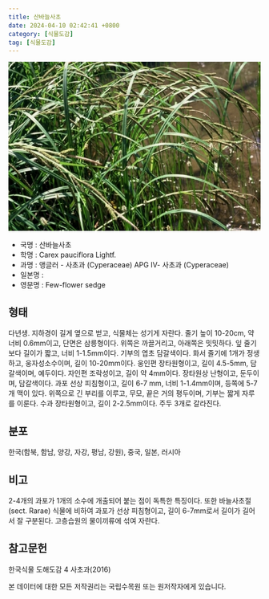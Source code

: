 ```yaml
---
title: 산바늘사초
date: 2024-04-10 02:42:41 +0800
category: [식물도감]
tag: [식물도감]
---
```




![산바늘사초](/assets/img/fileUpload/plants/basic/Cyperaceae/Carex/5224/1_th2.JPG)
- 국명 : 산바늘사초
- 학명 : Carex pauciflora Lightf.
- 과명 : 앵글러 - 사초과 (Cyperaceae) APG Ⅳ- 사초과 (Cyperaceae)
- 일본명 : 
- 영문명 : Few-flower sedge


## 형태
다년생. 지하경이 길게 옆으로 벋고, 식물체는 성기게 자란다. 줄기 높이 10-20cm, 약 너비 0.6mm이고, 단면은 삼릉형이다. 위쪽은 까끌거리고, 아래쪽은 밋밋하다. 잎 줄기보다 길이가 짧고, 너비 1-1.5mm이다. 기부의 엽초 담갈색이다. 화서 줄기에 1개가 정생하고, 웅자성소수이며, 길이 10-20mm이다. 웅인편 장타원형이고, 길이 4.5-5mm, 담갈색이며, 예두이다. 자인편 조락성이고, 길이 약 4mm이다. 장타원상 난형이고, 둔두이며, 담갈색이다. 과포 선상 피침형이고, 길이 6-7 mm, 너비 1-1.4mm이며, 등쪽에 5-7개 맥이 있다. 위쪽으로 긴 부리를 이루고, 무모, 끝은 거의 평두이며, 기부는 짧게 자루를 이룬다. 수과 장타원형이고, 길이 2-2.5mm이다. 주두 3개로 갈라진다.
## 분포
한국(함북, 함남, 양강, 자강, 평남, 강원), 중국, 일본, 러시아
## 비고
2-4개의 과포가 1개의 소수에 개출되어 붙는 점이 독특한 특징이다. 또한 바늘사초절(sect. Rarae) 식물에 비하여 과포가 선상 피침형이고, 길이 6-7mm로서 길이가 길어서 잘 구분된다. 고층습원의 물이끼류에 섞여 자란다.
## 참고문헌
한국식물 도해도감 4 사초과(2016)






본 데이터에 대한 모든 저작권리는 국립수목원 또는 원저작자에게 있습니다.
